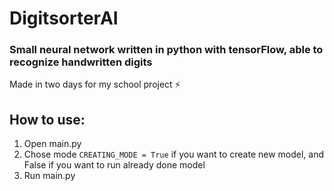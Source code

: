 # DigitsorterAI
### Small neural network written in python with tensorFlow, able to recognize handwritten digits
Made in two days for my school project ⚡

## How to use:
1. Open main.py
2. Chose mode ```CREATING_MODE = True``` if you want to create new model, and False if you want to run already done model
3. Run main.py
